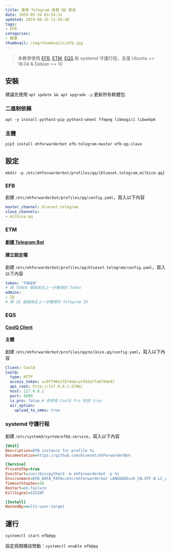 ```yaml
---
title: 使用 Telegram 收發 QQ 訊息
date: 2019-05-26 03:54:31
updated: 2019-08-15 11:58:48
tags: 
- EFB
categories: 
- 教學
thumbnail: /img/thumbnails/efb.jpg
---
```


> 本教學使用 [EFB](https://github.com/blueset/ehForwarderBot), [ETM](https://github.com/blueset/efb-telegram-master), [EQS](https://github.com/milkice233/efb-qq-slave) 和 systemd 守護行程，支援 Ubuntu >= 18.04 & Debian >= 10
>
> <!-- more -->

## 安裝

建議先使用 `apt update && apt upgrade -y` 更新所有軟體包

### 二進制依賴

`apt -y install python3-pip python3-wheel ffmpeg libmagic1 libwebp6`

### 主體

`pip3 install ehforwarderbot efb-telegram-master efb-qq-slave`

## 設定

`mkdir -p /etc/ehforwarderbot/profiles/qq/{blueset.telegram,milkice.qq}`

### EFB

創建 `/etc/ehforwarderbot/profiles/qq/config.yaml`，寫入以下內容

```yaml
master_channel: blueset.telegram
slave_channels: 
- milkice.qq
```

### ETM

#### [創建 Telegram Bot](https://blog.1a23.com/2017/01/09/EFB-How-to-Send-and-Receive-Messages-from-WeChat-on-Telegram-zh-CN/#0x030-创建-Telegram-Bot)

#### 建立設定檔

創建 `/etc/ehforwarderbot/profiles/qq/blueset.telegram/config.yaml`，寫入以下內容

```yaml
token: "TOKEN"
# 將 TOKEN 替換爲在上一步獲得的 Token
admins: 
- ID
# 將 ID 替換爲在上一步獲得的 Telegram ID
```

### EQS

#### [CoolQ Client](https://github.com/milkice233/efb-qq-slave/blob/master/doc/CoolQ_zh-CN.rst#方案二手动配置---配置-酷q-端篇)

#### 主體

創建 `/etc/ehforwarderbot/profiles/qq/milkice.qq/config.yaml`，寫入以下內容

```yaml
Client: CoolQ
CoolQ:
  type: HTTP
  access_token: ac0f790e1fb74ebcaf45da77a6f9de47
  api_root: http://127.0.0.1:5700/
  host: 127.0.0.1
  port: 8000
  is_pro: false # 若使用 CoolQ Pro 則爲 true
  air_option:
    upload_to_smms: true
```

### systemd 守護行程

創建 `/etc/systemd/system/efb@.service`，寫入以下內容

```ini
[Unit]
Description=EFB instance for profile %i
Documentation=https://github.com/blueset/ehForwarderBot

[Service]
PrivateTmp=true
ExecStart=/usr/bin/python3 -m ehforwarderbot -p %i
Environment=EFB_DATA_PATH=/etc/ehforwarderbot LANGUAGE=zh_CN.UTF-8 LC_ALL=zh_CN.UTF-8 LC_MESSAGES=zh_CN.UTF-8 LANG=zh_CN.UTF-8
TimeoutStopSec=10
Restart=on-failure
KillSignal=SIGINT

[Install]
WantedBy=multi-user.target
```

## 運行

`systemctl start efb@qq`

設定爲開機自啓動：`systemctl enable efb@qq`
